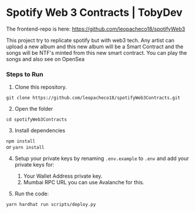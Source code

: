 # Spotify Web 3 Contracts | TobyDev

The frontend-repo is here: https://github.com/leopacheco18/spotifyWeb3

This project try to replicate spotify but with web3 tech. Any artist can upload a new album and this new album will be a Smart Contract and the songs will be NTF's minted from this new smart contract. You can play the songs and also see on OpenSea

### Steps to Run

1. Clone this repository.

`git clone https://github.com/leopacheco18/spotifyWeb3Contracts.git`

2. Open the folder
   
`cd spotifyWeb3Contracts`

3. Install dependencies

`npm install`  
or
`yarn install`  

4. Setup your private keys by renaming `.env.example` to `.env` and add your private keys for:
   1. Your Wallet Address private key.
   2. Mumbai RPC URL you can use Avalanche for this.

5. Run the code:

 `yarn hardhat run scripts/deploy.py`
